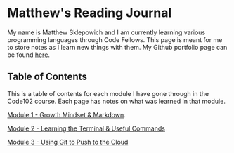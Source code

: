 # Matthew's Reading Journal

My name is Matthew Sklepowich and I am currently learning various programming languages through Code Fellows. This page is meant for me to store notes as I learn new things with them. My Github portfolio page can be found [here](https://github.com/Matt-Sklep).

## Table of Contents

This is a table of contents for each module I have gone through in the Code102 course. Each page has notes on what was learned in that module.

[Module 1 - Growth Mindset & Markdown](https://matt-sklep.github.io/reading-notes/module1).

[Module 2 - Learning the Terminal & Useful Commands](https://matt-sklep.github.io/reading-notes/module2)

[Module 3 - Using Git to Push to the Cloud](https://matt-sklep.github.io/reading-notes/module3)
